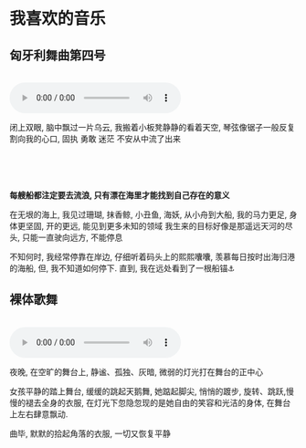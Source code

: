 # 我喜欢的音乐

## 匈牙利舞曲第四号
<br />
<audio controls loop>
  <source src="https://linshengcong-cra.oss-cn-shenzhen.aliyuncs.com/%E5%8C%88%E7%89%99%E5%88%A9%E8%88%9E%E6%9B%B2%E7%AC%AC%E5%9B%9B%E5%8F%B7.mp3
" type="audio/mp3">
  您的浏览器不支持 audio 元素。
</audio>

闭上双眼, 脑中飘过一片乌云, 我搬着小板凳静静的看着天空, 琴弦像锯子一般反复割向我的心口, 固执  勇敢  迷茫 不安从中流了出来

<br />
<br />
<br />



**每艘船都注定要去流浪, 只有漂在海里才能找到自己存在的意义**

在无垠的海上, 我见过珊瑚, 抹香鲸, 小丑鱼, 海妖, 从小舟到大船, 我的马力更足, 身体更坚固, 开的更远, 能见到更多未知的领域
我生来的目标好像是那遥远天河的尽头, 只能一直驶向远方, 不能停息

不知何时, 我经常停靠在岸边, 仔细听着码头上的熙熙囔囔, 羡慕每日按时出海归港的海船, 但, 我不知道如何停下. 直到, 我在远处看到了一根船锚⚓️
<!-- 我想抓住它, 转身奔去, 再给我一点时间吧 -->

## 裸体歌舞
<br />
<audio controls loop>
  <source src="https://linshengcong-cra.oss-cn-shenzhen.aliyuncs.com/daily_download.mp3" type="audio/mp3">
  <source src="https://linshengcong-cra.oss-cn-shenzhen.aliyuncs.com/daily_download.mp3" type="audio/mp3">
  您的浏览器不支持 audio 元素。
</audio>

夜晚, 在空旷的舞台上, 静谧、孤独、灰暗, 微弱的灯光打在舞台的正中心

女孩平静的踏上舞台, 缓缓的跳起天鹅舞, 她踮起脚尖, 悄悄的踱步, 旋转、跳跃,慢慢的褪去全身的衣服, 在灯光下忽隐忽现的是她自由的笑容和光洁的身体, 在舞台上左右肆意飘动.

曲毕, 默默的拾起角落的衣服, 一切又恢复平静